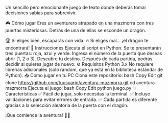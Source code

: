 Un sencillo pero emocionante juego de texto donde deberás tomar decisiones sabias para sobrevivir.

🎮 Cómo jugar
Eres un aventurero atrapado en una mazmorra con tres puertas misteriosas. Detrás de una de ellas se esconde un dragón.

🏆 Si eliges bien, escaparás con vida.
🔥 Si eliges mal... ¡el dragón te encontrará!
📝 Instrucciones
Ejecuta el script en Python.
Se te presentarán tres puertas: roja, azul y verde.
Ingresa el número de la puerta que deseas abrir (1, 2 o 3).
Descubre tu destino.
Después de cada partida, podrás decidir si quieres jugar de nuevo.
⚙️ Requisitos
Python 3.x
No requiere librerías adicionales (solo random, que ya está en la biblioteca estándar de Python).
📥 Cómo jugar en tu PC
Clona este repositorio:
bash
Copy
Edit
git clone https://github.com/tuusuario/aventura-mazmorra.git
cd aventura-mazmorra
Ejecuta el juego:
bash
Copy
Edit
python juego.py
✨ Características
✅ Fácil de jugar, solo necesitas la terminal.
✅ Incluye validaciones para evitar errores de entrada.
✅ Cada partida es diferente gracias a la selección aleatoria de la puerta con el dragón.

¡Que comience la aventura! 🏰✨
